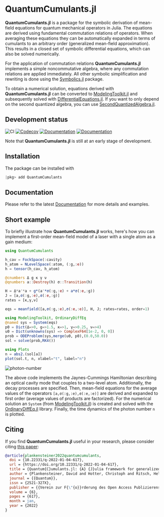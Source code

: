 # QuantumCumulants.jl
**QuantumCumulants.jl** is a package for the symbolic derivation of mean-field equations for quantum mechanical operators in Julia. The equations are derived using fundamental commutation relations of operators. When averaging these equations they can be automatically expanded in terms of cumulants to an arbitrary order (generalized mean-field approximation). This results in a closed set of symbolic differential equations, which can also be solved numerically.

For the application of commutation relations **QuantumCumulants.jl** implements a simple noncommutative algebra, where any commutation relations are applied immediately. All other symbolic simplification and rewriting is done using the [Symbolics.jl](https://github.com/JuliaSymbolics/Symbolics.jl) package.

To obtain a numerical solution, equations derived with **QuantumCumulants.jl** can be converted to [ModelingToolkit.jl](https://github.com/SciML/ModelingToolkit.jl) and subsequently solved with [DifferentialEquations.jl](https://github.com/SciML/DifferentialEquations.jl). If you want to only depend on the second quantized algebra, you can use [SecondQuantizedAlgebra.jl](https://github.com/qojulia/SecondQuantizedAlgebra.jl).

## Development status

![CI](https://github.com/qojulia/QuantumCumulants.jl/workflows/CI/badge.svg) [![Codecov][codecov-img]][codecov-url] [![Documentation][docs-stable-img]][docs-stable-url] [![Documentation][docs-dev-img]][docs-dev-url]

Note that **QuantumCumulants.jl** is still at an early stage of development.

## Installation

The package can be installed with

```julia
|pkg> add QuantumCumulants
```

## Documentation

Please refer to the latest [Documentation][docs-stable-url] for more details and examples.

## Short example

To briefly illustrate how **QuantumCumulants.jl** works, here's how you can implement a first-order mean-field model of a laser with a single atom as a gain medium:

```julia
using QuantumCumulants

h_cav = FockSpace(:cavity)
h_atom = NLevelSpace(:atom, (:g,:e))
h = tensor(h_cav, h_atom)

@cnumbers Δ g κ γ ν
@qnumbers a::Destroy(h) σ::Transition(h)

H = Δ*a'*a + g*(a'*σ(:g,:e) + a*σ(:e,:g))
J = [a,σ(:g,:e),σ(:e,:g)]
rates = [κ,γ,ν]

eqs = meanfield([a,σ(:g,:e),σ(:e,:e)], H, J; rates=rates, order=1)

using ModelingToolkit, OrdinaryDiffEq
@named sys = System(eqs)
p0 = Dict(Δ=>0, g=>1.5, κ=>1, γ=>0.25, ν=>4)
u0 = Dict(unknowns(sys) => ComplexF64[1e-2, 0, 0])
prob = ODEProblem(sys,merge(u0, p0),(0.0,50.0))
sol = solve(prob,RK4())

using Plots
n = abs2.(sol[a])
plot(sol.t, n, xlabel="t", label="n")
```

![photon-number](https://user-images.githubusercontent.com/18166442/114183684-3ae76080-9944-11eb-9d21-94bf4069bb60.png)


The above code implements the Jaynes-Cummings Hamiltonian describing an optical cavity mode that couples to a two-level atom. Additionally, the decay processes are specified. Then, mean-field equations for the average values of the operators `[a,σ(:g,:e),σ(:e,:e)]` are derived and expanded to first order (average values of products are factorized). For the numerical solution an `System` (from [ModelingToolkit.jl](https://github.com/SciML/ModelingToolkit.jl)) is created and solved with the [OrdinaryDiffEq.jl](https://github.com/SciML/OrdinaryDiffEq.jl) library. Finally, the time dynamics of the photon number `n` is plotted.


## Citing

If you find **QuantumCumulants.jl** useful in your research, please consider citing [this paper](https://arxiv.org/abs/2105.01657):

```bib
@article{plankensteiner2022quantumcumulants,
  doi = {10.22331/q-2022-01-04-617},
  url = {https://doi.org/10.22331/q-2022-01-04-617},
  title = {Quantum{C}umulants.jl: {A} {J}ulia framework for generalized mean-field equations in open quantum systems},
  author = {Plankensteiner, David and Hotter, Christoph and Ritsch, Helmut},
  journal = {{Quantum}},
  issn = {2521-327X},
  publisher = {{Verein zur F{\"{o}}rderung des Open Access Publizierens in den Quantenwissenschaften}},
  volume = {6},
  pages = {617},
  month = jan,
  year = {2022}
}
```

[codecov-url]: https://codecov.io/gh/qojulia/QuantumCumulants.jl/branch/master/
[codecov-img]: https://codecov.io/gh/qojulia/QuantumCumulants.jl/branch/master/graph/badge.svg

[docs-dev-url]: https://qojulia.github.io/QuantumCumulants.jl/dev/
[docs-dev-img]: https://img.shields.io/badge/docs-dev-blue.svg

[docs-stable-url]: https://qojulia.github.io/QuantumCumulants.jl/stable/
[docs-stable-img]: https://img.shields.io/badge/docs-stable-blue.svg
